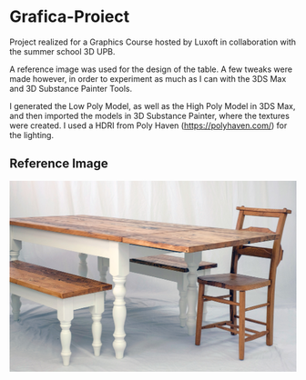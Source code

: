 # Grafica-Proiect

Project realized for a Graphics Course hosted by Luxoft in collaboration with the summer school 3D UPB.

A reference image was used for the design of the table. A few tweaks were made however, in order to experiment as much as I can with the 3DS Max and 3D Substance Painter Tools.

I generated the Low Poly Model, as well as the High Poly Model in 3DS Max, and then imported the models in 3D Substance Painter, where the textures were created. I used a HDRI from Poly Haven (https://polyhaven.com/) for the lighting.

## Reference Image
![alt text](https://github.com/mnast20/Grafica-Proiect/blob/main/Users/mnast/Downloads/MicrosoftTeams-image.png)

